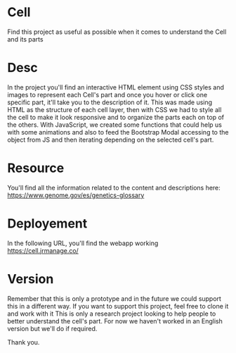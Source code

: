 # Cell
Find this project as useful as possible when it comes to understand the Cell and its parts
# Desc
In the project you'll find an interactive HTML element using CSS styles and images to represent each Cell's part and once you hover or click one specific part, it'll take you to the description of it.
This was made using HTML as the structure of each cell layer, then with CSS we had to style all the cell to make it look responsive and to organize the parts each on top of the others. 
With JavaScript, we created some functions that could help us with some animations and also to feed the Bootstrap Modal accessing to the object from JS and then iterating depending on the selected
cell's part. 
# Resource
You'll find all the information related to the content and descriptions here: https://www.genome.gov/es/genetics-glossary
# Deployement
In the following URL, you'll find the webapp working
https://cell.jrmanage.co/
# Version
Remember that this is only a prototype and in the future we could support this in a different way. If you want to support this project, feel free to clone it and work with it 
This is only a research project looking to help people to better understand the cell's part. For now we haven't worked in an English version but we'll do if required. 

Thank you.
